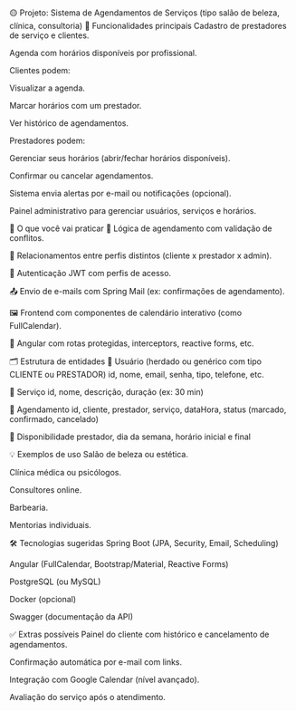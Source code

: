 🟡 Projeto: Sistema de Agendamentos de Serviços (tipo salão de beleza, clínica, consultoria)
🔧 Funcionalidades principais
Cadastro de prestadores de serviço e clientes.

Agenda com horários disponíveis por profissional.

Clientes podem:

Visualizar a agenda.

Marcar horários com um prestador.

Ver histórico de agendamentos.

Prestadores podem:

Gerenciar seus horários (abrir/fechar horários disponíveis).

Confirmar ou cancelar agendamentos.

Sistema envia alertas por e-mail ou notificações (opcional).

Painel administrativo para gerenciar usuários, serviços e horários.

🎯 O que você vai praticar
📅 Lógica de agendamento com validação de conflitos.

👥 Relacionamentos entre perfis distintos (cliente x prestador x admin).

🔐 Autenticação JWT com perfis de acesso.

📤 Envio de e-mails com Spring Mail (ex: confirmações de agendamento).

🖼️ Frontend com componentes de calendário interativo (como FullCalendar).

🧩 Angular com rotas protegidas, interceptors, reactive forms, etc.

🗂️ Estrutura de entidades
🔹 Usuário (herdado ou genérico com tipo CLIENTE ou PRESTADOR)
id, nome, email, senha, tipo, telefone, etc.

🔹 Serviço
id, nome, descrição, duração (ex: 30 min)

🔹 Agendamento
id, cliente, prestador, serviço, dataHora, status (marcado, confirmado, cancelado)

🔹 Disponibilidade
prestador, dia da semana, horário inicial e final

💡 Exemplos de uso
Salão de beleza ou estética.

Clínica médica ou psicólogos.

Consultores online.

Barbearia.

Mentorias individuais.

🛠️ Tecnologias sugeridas
Spring Boot (JPA, Security, Email, Scheduling)

Angular (FullCalendar, Bootstrap/Material, Reactive Forms)

PostgreSQL (ou MySQL)

Docker (opcional)

Swagger (documentação da API)

✅ Extras possíveis
Painel do cliente com histórico e cancelamento de agendamentos.

Confirmação automática por e-mail com links.

Integração com Google Calendar (nível avançado).

Avaliação do serviço após o atendimento.

